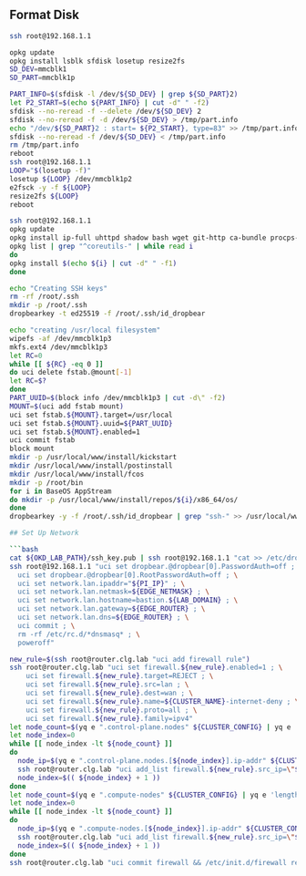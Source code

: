 

## Format Disk

```bash
ssh root@192.168.1.1

opkg update
opkg install lsblk sfdisk losetup resize2fs
SD_DEV=mmcblk1
SD_PART=mmcblk1p

PART_INFO=$(sfdisk -l /dev/${SD_DEV} | grep ${SD_PART}2)
let P2_START=$(echo ${PART_INFO} | cut -d" " -f2)
sfdisk --no-reread -f --delete /dev/${SD_DEV} 2
sfdisk --no-reread -f -d /dev/${SD_DEV} > /tmp/part.info
echo "/dev/${SD_PART}2 : start= ${P2_START}, type=83" >> /tmp/part.info
sfdisk --no-reread -f /dev/${SD_DEV} < /tmp/part.info
rm /tmp/part.info
reboot
ssh root@192.168.1.1
LOOP="$(losetup -f)"
losetup ${LOOP} /dev/mmcblk1p2
e2fsck -y -f ${LOOP}
resize2fs ${LOOP}
reboot

ssh root@192.168.1.1
opkg update
opkg install ip-full uhttpd shadow bash wget git-http ca-bundle procps-ng-ps rsync curl libstdcpp6 libjpeg libnss lftp block-mount unzip wipefs
opkg list | grep "^coreutils-" | while read i
do 
opkg install $(echo ${i} | cut -d" " -f1)
done

echo "Creating SSH keys"
rm -rf /root/.ssh
mkdir -p /root/.ssh
dropbearkey -t ed25519 -f /root/.ssh/id_dropbear

echo "creating /usr/local filesystem"
wipefs -af /dev/mmcblk1p3 
mkfs.ext4 /dev/mmcblk1p3
let RC=0
while [[ ${RC} -eq 0 ]]
do uci delete fstab.@mount[-1]
let RC=$?
done
PART_UUID=$(block info /dev/mmcblk1p3 | cut -d\" -f2)
MOUNT=$(uci add fstab mount)
uci set fstab.${MOUNT}.target=/usr/local
uci set fstab.${MOUNT}.uuid=${PART_UUID}
uci set fstab.${MOUNT}.enabled=1
uci commit fstab
block mount
mkdir -p /usr/local/www/install/kickstart
mkdir /usr/local/www/install/postinstall
mkdir /usr/local/www/install/fcos
mkdir -p /root/bin
for i in BaseOS AppStream
do mkdir -p /usr/local/www/install/repos/${i}/x86_64/os/
done
dropbearkey -y -f /root/.ssh/id_dropbear | grep "ssh-" >> /usr/local/www/install/postinstall/authorized_keys

## Set Up Network

```bash
cat ${OKD_LAB_PATH}/ssh_key.pub | ssh root@192.168.1.1 "cat >> /etc/dropbear/authorized_keys"
ssh root@192.168.1.1 "uci set dropbear.@dropbear[0].PasswordAuth=off ; \
  uci set dropbear.@dropbear[0].RootPasswordAuth=off ; \
  uci set network.lan.ipaddr="${PI_IP}" ; \
  uci set network.lan.netmask=${EDGE_NETMASK} ; \
  uci set network.lan.hostname=bastion.${LAB_DOMAIN} ; \
  uci set network.lan.gateway=${EDGE_ROUTER} ; \
  uci set network.lan.dns=${EDGE_ROUTER} ; \
  uci commit ; \
  rm -rf /etc/rc.d/*dnsmasq* ; \
  poweroff"
```

```bash
new_rule=$(ssh root@router.clg.lab "uci add firewall rule")
ssh root@router.clg.lab "uci set firewall.${new_rule}.enabled=1 ; \
    uci set firewall.${new_rule}.target=REJECT ; \
    uci set firewall.${new_rule}.src=lan ; \
    uci set firewall.${new_rule}.dest=wan ; \
    uci set firewall.${new_rule}.name=${CLUSTER_NAME}-internet-deny ; \
    uci set firewall.${new_rule}.proto=all ; \
    uci set firewall.${new_rule}.family=ipv4"
let node_count=$(yq e ".control-plane.nodes" ${CLUSTER_CONFIG} | yq e 'length' -)
let node_index=0
while [[ node_index -lt ${node_count} ]]
do
  node_ip=$(yq e ".control-plane.nodes.[${node_index}].ip-addr" ${CLUSTER_CONFIG})
  ssh root@router.clg.lab "uci add_list firewall.${new_rule}.src_ip=\"${node_ip}\""
  node_index=$(( ${node_index} + 1 ))
done
let node_count=$(yq e ".compute-nodes" ${CLUSTER_CONFIG} | yq e 'length' -)
let node_index=0
while [[ node_index -lt ${node_count} ]]
do
  node_ip=$(yq e ".compute-nodes.[${node_index}].ip-addr" ${CLUSTER_CONFIG})
  ssh root@router.clg.lab "uci add_list firewall.${new_rule}.src_ip=\"${node_ip}\""
  node_index=$(( ${node_index} + 1 ))
done
ssh root@router.clg.lab "uci commit firewall && /etc/init.d/firewall restart"
```